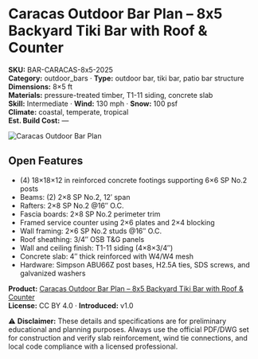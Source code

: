 # Caracas Outdoor Bar Plan – 8x5 Backyard Tiki Bar with Roof & Counter
**SKU:** BAR-CARACAS-8x5-2025  
**Category:** outdoor_bars · **Type:** outdoor bar, tiki bar, patio bar structure  
**Dimensions:** 8×5 ft  
**Materials:** pressure-treated timber, T1-11 siding, concrete slab  
**Skill:** Intermediate · **Wind:** 130 mph · **Snow:** 100 psf  
**Climate:** coastal, temperate, tropical  
**Est. Build Cost:** —

![Caracas Outdoor Bar Plan](https://i.etsystatic.com/59867749/r/il/d7251a/7203628563/il_fullxfull.7203628563_dvr2.jpg)

## Open Features
- (4) 18×18×12 in reinforced concrete footings supporting 6×6 SP No.2 posts  
- Beams: (2) 2×8 SP No.2, 12′ span  
- Rafters: 2×8 SP No.2 @16″ O.C.  
- Fascia boards: 2×8 SP No.2 perimeter trim  
- Framed service counter using 2×6 plates and 2×4 blocking  
- Wall framing: 2×6 SP No.2 studs @16″ O.C.  
- Roof sheathing: 3/4″ OSB T&G panels  
- Wall and ceiling finish: T1-11 siding (4×8×3/4″)  
- Concrete slab: 4″ thick reinforced with W4/W4 mesh  
- Hardware: Simpson ABU66Z post bases, H2.5A ties, SDS screws, and galvanized washers  

**Product:** [Caracas Outdoor Bar Plan – 8x5 Backyard Tiki Bar with Roof & Counter](https://bamboodesigns.com/plans/caracas-outdoor-bar-plan-8x5-backyard-tiki-bar-with-roof-counter-diy-patio-bar-structure-pdf-dwg)  
**License:** CC BY 4.0 · **Introduced:** v1.0  

⚠️ **Disclaimer:** These details and specifications are for preliminary educational and planning purposes. Always use the official PDF/DWG set for construction and verify slab reinforcement, wind tie connections, and local code compliance with a licensed professional.  
